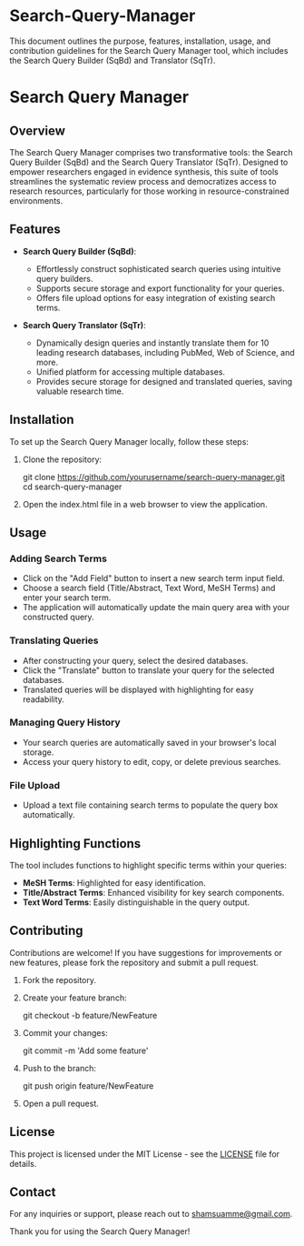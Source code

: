 # Search-Query-Manager

This document outlines the purpose, features, installation, usage, and contribution guidelines for the Search Query Manager tool, which includes the Search Query Builder (SqBd) and Translator (SqTr).

# Search Query Manager

## Overview
The Search Query Manager comprises two transformative tools: the Search Query Builder (SqBd) and the Search Query Translator (SqTr). Designed to empower researchers engaged in evidence synthesis, this suite of tools streamlines the systematic review process and democratizes access to research resources, particularly for those working in resource-constrained environments.

## Features
- **Search Query Builder (SqBd)**: 
  - Effortlessly construct sophisticated search queries using intuitive query builders.
  - Supports secure storage and export functionality for your queries.
  - Offers file upload options for easy integration of existing search terms.

- **Search Query Translator (SqTr)**: 
  - Dynamically design queries and instantly translate them for 10 leading research databases, including PubMed, Web of Science, and more.
  - Unified platform for accessing multiple databases.
  - Provides secure storage for designed and translated queries, saving valuable research time.

## Installation
To set up the Search Query Manager locally, follow these steps:

1. Clone the repository:
   
   git clone https://github.com/yourusername/search-query-manager.git
   cd search-query-manager
   

2. Open the index.html file in a web browser to view the application.

## Usage
### Adding Search Terms
- Click on the "Add Field" button to insert a new search term input field.
- Choose a search field (Title/Abstract, Text Word, MeSH Terms) and enter your search term.
- The application will automatically update the main query area with your constructed query.

### Translating Queries
- After constructing your query, select the desired databases.
- Click the "Translate" button to translate your query for the selected databases.
- Translated queries will be displayed with highlighting for easy readability.

### Managing Query History
- Your search queries are automatically saved in your browser's local storage.
- Access your query history to edit, copy, or delete previous searches.

### File Upload
- Upload a text file containing search terms to populate the query box automatically.

## Highlighting Functions
The tool includes functions to highlight specific terms within your queries:
- **MeSH Terms**: Highlighted for easy identification.
- **Title/Abstract Terms**: Enhanced visibility for key search components.
- **Text Word Terms**: Easily distinguishable in the query output.

## Contributing
Contributions are welcome! If you have suggestions for improvements or new features, please fork the repository and submit a pull request.

1. Fork the repository.
2. Create your feature branch:
   
   git checkout -b feature/NewFeature
   
3. Commit your changes:
   
   git commit -m 'Add some feature'
   
4. Push to the branch:

   git push origin feature/NewFeature
   
5. Open a pull request.

## License
This project is licensed under the MIT License - see the [LICENSE](LICENSE) file for details.

## Contact
For any inquiries or support, please reach out to shamsuamme@gmail.com. 


Thank you for using the Search Query Manager!


